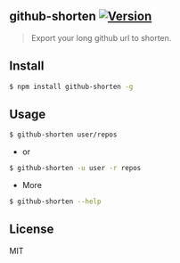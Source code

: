 github-shorten [![Version][version]](https://npmjs.org/package/github-shorten)
---------------------------

> Export your long github url to shorten.

## Install

```sh
$ npm install github-shorten -g
```

## Usage

```sh
$ github-shorten user/repos
```

* or

```sh
$ github-shorten -u user -r repos
```

* More

```sh
$ github-shorten --help
```

## License

MIT

[version]: http://img.shields.io/npm/v/github-shorten.svg?style=flat